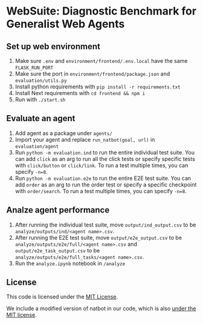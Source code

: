 # WebSuite: Diagnostic Benchmark for Generalist Web Agents

## Set up web environment
1. Make sure `.env` and `environment/frontend/.env.local` have the same `FLASK_RUN_PORT`
2. Make sure the port in `environment/frontend/package.json` and `evaluation/utils.py`
3. Install python requirements with `pip install -r requirements.txt`
4. Install Next requirements with `cd frontend && npm i`
5. Run with `./start.sh`

## Evaluate an agent

1. Add agent as a package under `agents/`
2. Import your agent and replace `run_natbot(goal, url)` in `evaluation/agent`
3. Run `python -m evaluation.ind` to run the entire individual test suite. You can add `click` as an arg to run all the click tests or specify specific tests with `click/button` or `click/link`. To run a test multiple times, you can specify `-n=8`.
4. Run `python -m evaluation.e2e` to run the entire E2E test suite. You can add `order` as an arg to run the order test or specify a specific checkpoint with `order/search`. To run a test multiple times, you can specify `-n=8`.

## Analze agent performance
1. After running the individual test suite, move `output/ind_output.csv` to be `analyze/outputs/ind/<agent name>.csv`.
2. After running the E2E test suite, move `output/e2e_output.csv` to be `analyze/outputs/e2e/full/<agent name>.csv` and `output/e2e_task_output.csv` to be `analyze/outputs/e2e/full_tasks/<agent name>.csv`.
3. Run the `analyze.ipynb` notebook in `/analyze`

## License
This code is licensed under the [MIT License](https://www.tldrlegal.com/license/mit-license).

We include a modified version of natbot in our code, which is also [under the MIT license](https://github.com/nat/natbot/blob/main/LICENSE).